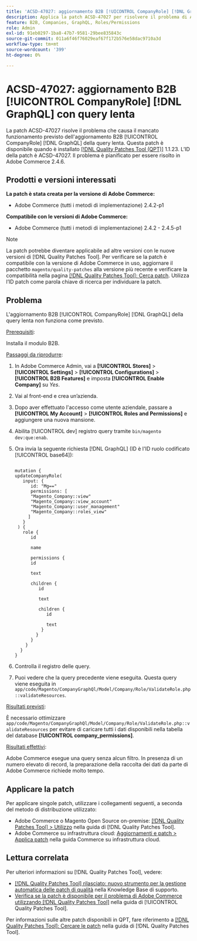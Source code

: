 ```yaml
---
title: 'ACSD-47027: aggiornamento B2B [!UICONTROL CompanyRole] [!DNL GraphQL]  con query lenta'
description: Applica la patch ACSD-47027 per risolvere il problema di Adobe Commerce in presenza di un aggiornamento B2B [!UICONTROL CompanyRole] [!DNL GraphQL]  lento per la query.
feature: B2B, Companies, GraphQL, Roles/Permissions
role: Admin
exl-id: 91eb0297-1ba8-47b7-9581-29bee835843c
source-git-commit: 011a6f46f76029eaf67f172b576e58dac9710a3d
workflow-type: tm+mt
source-wordcount: '399'
ht-degree: 0%

---
```


# ACSD-47027: aggiornamento B2B [!UICONTROL CompanyRole] [!DNL GraphQL] con query lenta

La patch ACSD-47027 risolve il problema che causa il mancato funzionamento previsto dell&#39;aggiornamento B2B [!UICONTROL CompanyRole] [!DNL GraphQL] della query lenta. Questa patch è disponibile quando è installato [[!DNL Quality Patches Tool (QPT)]](https://experienceleague.adobe.com/it/docs/commerce-operations/tools/quality-patches-tool/quality-patches-tool-to-self-serve-quality-patches) 1.1.23. L’ID della patch è ACSD-47027. Il problema è pianificato per essere risolto in Adobe Commerce 2.4.6.

## Prodotti e versioni interessati

**La patch è stata creata per la versione di Adobe Commerce:**
* Adobe Commerce (tutti i metodi di implementazione) 2.4.2-p1

**Compatibile con le versioni di Adobe Commerce:**
* Adobe Commerce (tutti i metodi di implementazione) 2.4.2 - 2.4.5-p1

>[!NOTE]
>
>La patch potrebbe diventare applicabile ad altre versioni con le nuove versioni di [!DNL Quality Patches Tool]. Per verificare se la patch è compatibile con la versione di Adobe Commerce in uso, aggiornare il pacchetto `magento/quality-patches` alla versione più recente e verificare la compatibilità nella pagina [[!DNL Quality Patches Tool]: Cerca patch](https://experienceleague.adobe.com/tools/commerce-quality-patches/index.html?lang=it). Utilizza l’ID patch come parola chiave di ricerca per individuare la patch.

## Problema

L&#39;aggiornamento B2B [!UICONTROL CompanyRole] [!DNL GraphQL] della query lenta non funziona come previsto.

<u>Prerequisiti</u>:

Installa il modulo B2B.

<u>Passaggi da riprodurre</u>:

1. In Adobe Commerce Admin, vai a **[!UICONTROL Stores]** > **[!UICONTROL Settings]** > **[!UICONTROL Configurations]** > **[!UICONTROL B2B Features]** e imposta **[!UICONTROL Enable Company]** su _Yes_.
1. Vai al front-end e crea un’azienda.
1. Dopo aver effettuato l&#39;accesso come utente aziendale, passare a **[!UICONTROL My Account]** > **[!UICONTROL Roles and Permissions]** e aggiungere una nuova mansione.
1. Abilita [!UICONTROL dev] registro query tramite `bin/magento dev:que:enab`.
1. Ora invia la seguente richiesta [!DNL GraphQL] (ID è l&#39;ID ruolo codificato [!UICONTROL base64]):

   <pre><code>
   mutation &lbrace;
   updateCompanyRole(
      input: &lbrace;
         id: "Mg=="
         permissions: &lbrack;
         "Magento_Company::view"
         "Magento_Company::view_account"
         "Magento_Company::user_management"
         "Magento_Company::roles_view"
        &rbrack;
      &rbrace;
    ) &lbrace;
      role &lbrace;
         id

         name

         permissions &lbrace;
         id

         text

         children &lbrace;
            id

            text

            children &lbrace;
               id

               text
             &rbrace;
           &rbrace;
         &rbrace;
       &rbrace;
     &rbrace;
   &rbrace;
   </code></pre>

1. Controlla il registro delle query.
1. Puoi vedere che la query precedente viene eseguita. Questa query viene eseguita in `app/code/Magento/CompanyGraphQl/Model/Company/Role/ValidateRole.php::validateResources`.

<u>Risultati previsti</u>:

È necessario ottimizzare `app/code/Magento/CompanyGraphQl/Model/Company/Role/ValidateRole.php::validateResources` per evitare di caricare tutti i dati disponibili nella tabella del database **[!UICONTROL company_permissions]**.

<u>Risultati effettivi</u>:

Adobe Commerce esegue una query senza alcun filtro. In presenza di un numero elevato di record, la preparazione della raccolta dei dati da parte di Adobe Commerce richiede molto tempo.

## Applicare la patch

Per applicare singole patch, utilizzare i collegamenti seguenti, a seconda del metodo di distribuzione utilizzato:

* Adobe Commerce o Magento Open Source on-premise: [[!DNL Quality Patches Tool] > Utilizzo](/help/tools/quality-patches-tool/usage.md) nella guida di [!DNL Quality Patches Tool].
* Adobe Commerce su infrastruttura cloud: [Aggiornamenti e patch > Applica patch](https://experienceleague.adobe.com/docs/commerce-cloud-service/user-guide/develop/upgrade/apply-patches.html?lang=it) nella guida Commerce su infrastruttura cloud. 

## Lettura correlata

Per ulteriori informazioni su [!DNL Quality Patches Tool], vedere:

* [[!DNL Quality Patches Tool] rilasciato: nuovo strumento per la gestione automatica delle patch di qualità](https://experienceleague.adobe.com/it/docs/commerce-operations/tools/quality-patches-tool/quality-patches-tool-to-self-serve-quality-patches) nella Knowledge Base di supporto.
* [Verifica se la patch è disponibile per il problema di Adobe Commerce utilizzando  [!DNL Quality Patches Tool]](/help/tools/quality-patches-tool/patches-available-in-qpt/check-patch-for-magento-issue-with-magento-quality-patches.md) nella guida di [!UICONTROL Quality Patches Tool].


Per informazioni sulle altre patch disponibili in QPT, fare riferimento a [[!DNL Quality Patches Tool]: Cercare le patch](https://experienceleague.adobe.com/tools/commerce-quality-patches/index.html?lang=it) nella guida di [!DNL Quality Patches Tool].
